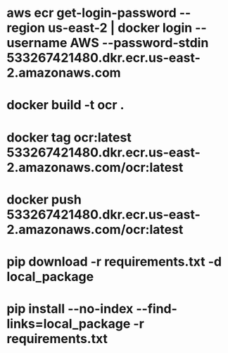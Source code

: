 # aws ecr get-login-password --region us-east-2 | docker login --username AWS --password-stdin 533267421480.dkr.ecr.us-east-2.amazonaws.com
# docker build -t ocr .
# docker tag ocr:latest 533267421480.dkr.ecr.us-east-2.amazonaws.com/ocr:latest
# docker push 533267421480.dkr.ecr.us-east-2.amazonaws.com/ocr:latest
#
#
#
# pip download -r requirements.txt -d local_package
# pip install --no-index --find-links=local_package -r requirements.txt
#